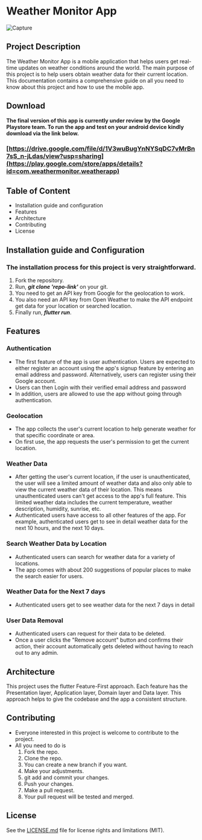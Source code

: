 # Weather Monitor App
![Capture](https://github.com/DevAdedoyin/weatherapp/assets/59482569/950c21dc-7e0d-4b8d-8675-92f214b4a3e5)

## Project Description
The Weather Monitor App is a mobile application that helps users get real-time updates on weather conditions around the world. The main purpose of this project is to help users obtain weather data for their current location. This documentation contains a comprehensive guide on all you need to know about this project and how to use the mobile app.

## Download
<b color="red">The final version of this app is currently under review by the Google Playstore team. To run the app and test on your android device kindly download via the link below.</b>
### [https://drive.google.com/file/d/1V3wuBugYnNYSqDC7vMrBn7sS_n-jLdas/view?usp=sharing](https://play.google.com/store/apps/details?id=com.weathermonitor.weatherapp)

## Table of Content
- Installation guide and configuration
- Features
- Architecture
- Contributing
- License

## Installation guide and Configuration
### The installation process for this project is very straightforward.
1. Fork the repository.
2. Run, <b><i>git clone 'repo-link'</i></b> on your git.
3. You need to get an API key from Google for the geolocation to work.
4. You also need an API key from Open Weather to make the API endpoint get data for your location or searched location.
5. Finally run, <b><i>flutter run</i></b>.

## Features
### Authentication
- The first feature of the app is user authentication. Users are expected to either register an account using the app's signup feature by entering an email address and password. Alternatively, users can register using their Google account.
- Users can then Login with their verified email address and password
- In addition, users are allowed to use the app without going through authentication.
### Geolocation
- The app collects the user's current location to help generate weather for that specific coordinate or area.
- On first use, the app requests the user's permission to get the current location.
### Weather Data
- After getting the user's current location, if the user is unauthenticated, the user will see a limited amount of weather data and also only able to view the current weather data of their location. This means unauthenticated users can't get access to the app's full feature. This limited weather data includes the current temperature, weather description, humidity, sunrise, etc.
- Authenticated users have access to all other features of the app. For example, authenticated users get to see in detail weather data for the next 10 hours, and the next 10 days.
### Search Weather Data by Location
- Authenticated users can search for weather data for a variety of locations.
- The app comes with about 200 suggestions of popular places to make the search easier for users.
### Weather Data for the Next 7 days
- Authenticated users get to see weather data for the next 7 days in detail
### User Data Removal
- Authenticated users can request for their data to be deleted.
- Once a user clicks the "Remove account" button and confirms their action, their account automatically gets deleted without having to reach out to any admin.

## Architecture
This project uses the flutter Feature-First approach.
Each feature has the Presentation layer, Application layer, Domain layer and Data layer.
This approach helps to give the codebase and the app a consistent structure.

## Contributing
- Everyone interested in this project is welcome to contribute to the project.
- All you need to do is
  1. Fork the repo.
  2. Clone the repo.
  3. You can create a new branch if you want.
  4. Make your adjustments.
  5. git add and commit your changes.
  6. Push your changes.
  7. Make a pull request.
  8. Your pull request will be tested and merged.

## License
See the <a href="https://github.com/DevAdedoyin/weatherapp/blob/master/LICENSE.MD">LICENSE.md</a> file for license rights and limitations (MIT).
